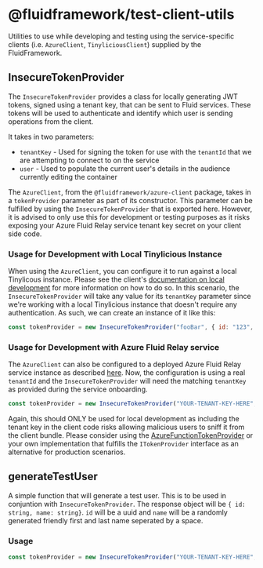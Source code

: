 # @fluidframework/test-client-utils

Utilities to use while developing and testing using the service-specific clients (i.e. `AzureClient`, `TinyliciousClient`) supplied by the FluidFramework.

## InsecureTokenProvider

The `InsecureTokenProvider` provides a class for locally generating JWT tokens, signed using a tenant key, that can be sent to Fluid services. These tokens will be used to authenticate and identify which user is sending operations from the client.

It takes in two parameters:
- `tenantKey` - Used for signing the token for use with the `tenantId` that we are attempting to connect to on the service
- `user` - Used to populate the current user's details in the audience currently editing the container

The `AzureClient`, from the `@fluidframework/azure-client` package, takes in a `tokenProvider` parameter as part of its constructor. This parameter can be fulfilled by using the `InsecureTokenProvider` that is exported here. However, it is advised to only use this for development or testing purposes as it risks exposing your Azure Fluid Relay service tenant key secret on your client side code.

### Usage for Development with Local Tinylicious Instance

When using the `AzureClient`, you can configure it to run against a local Tinylicous instance. Please see the client's [documentation on local development](https://github.com/microsoft/FluidFramework/blob/main/packages/framework/azure-client/README.md#backed-locally) for more information on how to do so. In this scenario, the `InsecureTokenProvider` will take any value for its `tenantKey` parameter since we're working with a local Tinylicious instance that doesn't require any authentication. As such, we can create an instance of it like this:

```javascript
const tokenProvider = new InsecureTokenProvider("fooBar", { id: "123", name: "Test User" });
```

### Usage for Development with Azure Fluid Relay service

The `AzureClient` can also be configured to a deployed Azure Fluid Relay service instance as described [here](https://github.com/microsoft/FluidFramework/blob/main/packages/framework/azure-client/README.md#backed-by-a-live-azure-fluid-relay-instance). Now, the configuration is using a real `tenantId` and the `InsecureTokenProvider` will need the matching `tenantKey` as provided during the service onboarding.

```javascript
const tokenProvider = new InsecureTokenProvider("YOUR-TENANT-KEY-HERE", { id: "123", name: "Test User" });
```

Again, this should ONLY be used for local development as including the tenant key in the client code risks allowing malicious users to sniff it from the client bundle. Please consider using the [AzureFunctionTokenProvider](https://github.com/microsoft/FluidFramework/blob/main/packages/framework/azure-client/src/AzureFunctionTokenProvider.ts) or your own implementation that fulfills the `ITokenProvider` interface as an alternative for production scenarios.

## generateTestUser

A simple function that will generate a test user. This is to be used in conjuntion with `InsecureTokenProvider`. The response object will be `{ id: string, name: string}`. `id` will be a uuid and `name` will be a randomly generated friendly first and last name  seperated by a space.

### Usage

```javascript
const tokenProvider = new InsecureTokenProvider("YOUR-TENANT-KEY-HERE", generateTestUser());
```